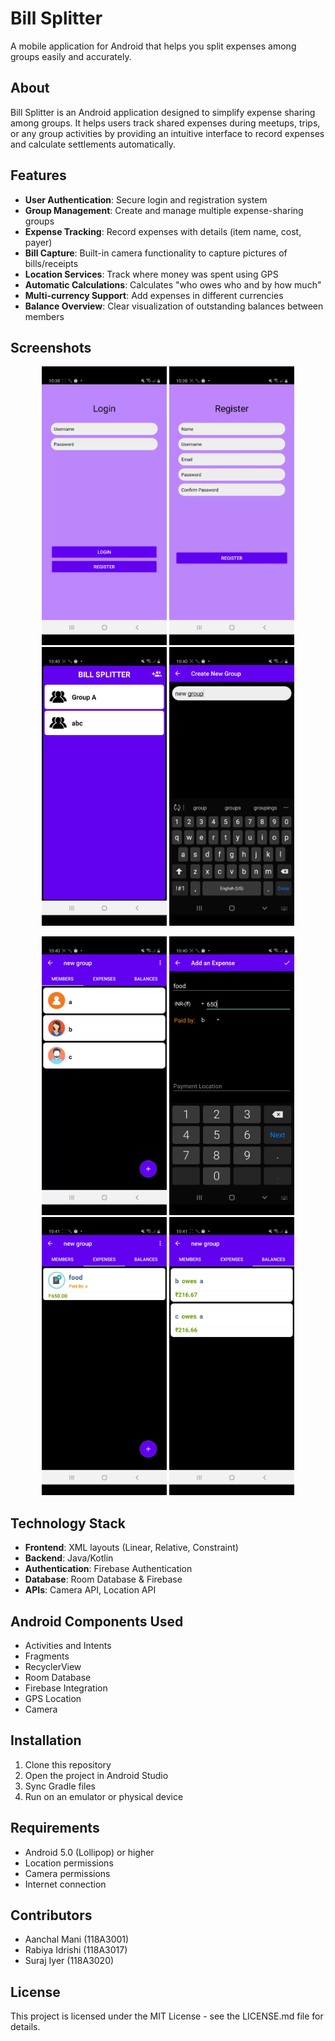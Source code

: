 # Bill Splitter

A mobile application for Android that helps you split expenses among groups easily and accurately.

## About

Bill Splitter is an Android application designed to simplify expense sharing among groups. It helps users track shared expenses during meetups, trips, or any group activities by providing an intuitive interface to record expenses and calculate settlements automatically.

## Features

- **User Authentication**: Secure login and registration system
- **Group Management**: Create and manage multiple expense-sharing groups
- **Expense Tracking**: Record expenses with details (item name, cost, payer)
- **Bill Capture**: Built-in camera functionality to capture pictures of bills/receipts
- **Location Services**: Track where money was spent using GPS
- **Automatic Calculations**: Calculates "who owes who and by how much"
- **Multi-currency Support**: Add expenses in different currencies
- **Balance Overview**: Clear visualization of outstanding balances between members

## Screenshots

<p align="center">
  <img src="screenshots/login.png" width="200" alt="Login Screen">
  <img src="screenshots/register.png" width="200" alt="Registration Screen">
  <img src="screenshots/home.png" width="200" alt="Home Screen">
  <img src="screenshots/create_group.png" width="200" alt="Create Group Screen">
</p>

<p align="center">
  <img src="screenshots/members.png" width="200" alt="Members Screen">
  <img src="screenshots/add_expense.png" width="200" alt="Add Expense Screen">
  <img src="screenshots/expenses.png" width="200" alt="Expenses Screen">
  <img src="screenshots/balances.png" width="200" alt="Balances Screen">
</p>

## Technology Stack

- **Frontend**: XML layouts (Linear, Relative, Constraint)
- **Backend**: Java/Kotlin
- **Authentication**: Firebase Authentication
- **Database**: Room Database & Firebase
- **APIs**: Camera API, Location API

## Android Components Used

- Activities and Intents
- Fragments
- RecyclerView
- Room Database
- Firebase Integration
- GPS Location
- Camera

## Installation

1. Clone this repository
2. Open the project in Android Studio
3. Sync Gradle files
4. Run on an emulator or physical device

## Requirements

- Android 5.0 (Lollipop) or higher
- Location permissions
- Camera permissions
- Internet connection

## Contributors

- Aanchal Mani (118A3001)
- Rabiya Idrishi (118A3017)
- Suraj Iyer (118A3020)

## License

This project is licensed under the MIT License - see the LICENSE.md file for details.
